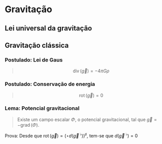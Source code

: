 # Gravitação

## Lei universal da gravitação

## Gravitação clássica

### Postulado: Lei de Gaus

>   $$
\operatorname{div}(\vec g) =
-4\pi G \rho
$$

### Postulado: Conservação de energia

>   $$
\operatorname{rot}(\vec g) = 0
$$

### Lema: Potencial gravitacional

>   Existe um campo escalar $\Phi$,
>   o potencial gravitacional, tal que
>   $\vec g = -\operatorname{grad}(\Phi)$.

Prova: Desde que
$\operatorname{rot}(\vec g) =
(\star d (\vec g^{~\flat}))^{\sharp}$,
tem-se que
$d (\vec g^{~\flat}) = 0$